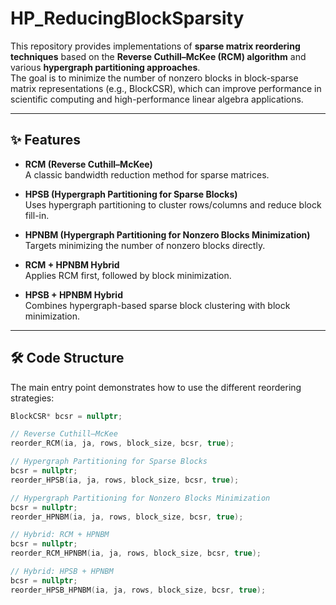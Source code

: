 # HP_ReducingBlockSparsity

This repository provides implementations of **sparse matrix reordering techniques** based on the **Reverse Cuthill–McKee (RCM) algorithm** and various **hypergraph partitioning approaches**.  
The goal is to minimize the number of nonzero blocks in block-sparse matrix representations (e.g., BlockCSR), which can improve performance in scientific computing and high-performance linear algebra applications.

---

## ✨ Features

- **RCM (Reverse Cuthill–McKee)**  
  A classic bandwidth reduction method for sparse matrices.

- **HPSB (Hypergraph Partitioning for Sparse Blocks)**  
  Uses hypergraph partitioning to cluster rows/columns and reduce block fill-in.

- **HPNBM (Hypergraph Partitioning for Nonzero Blocks Minimization)**  
  Targets minimizing the number of nonzero blocks directly.

- **RCM + HPNBM Hybrid**  
  Applies RCM first, followed by block minimization.

- **HPSB + HPNBM Hybrid**  
  Combines hypergraph-based sparse block clustering with block minimization.

---

## 🛠️ Code Structure

The main entry point demonstrates how to use the different reordering strategies:

```cpp
BlockCSR* bcsr = nullptr;

// Reverse Cuthill–McKee
reorder_RCM(ia, ja, rows, block_size, bcsr, true);

// Hypergraph Partitioning for Sparse Blocks
bcsr = nullptr;
reorder_HPSB(ia, ja, rows, block_size, bcsr, true);

// Hypergraph Partitioning for Nonzero Blocks Minimization
bcsr = nullptr;
reorder_HPNBM(ia, ja, rows, block_size, bcsr, true);

// Hybrid: RCM + HPNBM
bcsr = nullptr;
reorder_RCM_HPNBM(ia, ja, rows, block_size, bcsr, true);

// Hybrid: HPSB + HPNBM
bcsr = nullptr;
reorder_HPSB_HPNBM(ia, ja, rows, block_size, bcsr, true);
